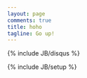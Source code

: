 ```yaml
---
layout: page
comments: true
title: hoho 
tagline: Go up! 
---
```



{% include JB/disqus %}

{% include JB/setup %}
